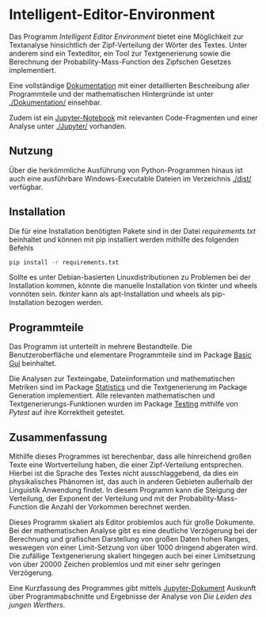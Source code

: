 # Intelligent-Editor-Environment

Das Programm *Intelligent Editor Environment* bietet eine
Möglichkeit zur Textanalyse hinsichtlich der Zipf-Verteilung der Wörter
des Textes. Unter anderem sind ein Texteditor, ein Tool zur Textgenerierung 
sowie die Berechnung der Probability-Mass-Function des Zipfschen Gesetzes implementiert. 

Eine vollständige [Dokumentation](https://github.com/bmarv/Intelligent-Editor-Environment/blob/master/Dokumentation/Simulation%20und%20Modellierung%20-%20Textstatistik%20-%20Intelligent%20Editor%20Environment-%20Marvin%20Beese.pdf) 
mit einer detaillierten Beschreibung aller Programmteile und der 
mathematischen Hintergründe ist unter [./Dokumentation/](https://github.com/bmarv/Intelligent-Editor-Environment/tree/master/Dokumentation) einsehbar. 

Zudem ist ein [Jupyter-Notebook](https://github.com/bmarv/Intelligent-Editor-Environment/blob/master/Jupyter/IEE%20-%20Textstatistik.ipynb)
mit relevanten Code-Fragmenten und einer Analyse unter [./Jupyter/](https://github.com/bmarv/Intelligent-Editor-Environment/tree/master/Jupyter) vorhanden.

## Nutzung

Über die herkömmliche Ausführung von Python-Programmen hinaus ist auch eine ausführbare Windows-Executable Dateien
im Verzeichnis [./dist/](https://github.com/bmarv/Intelligent-Editor-Environment/tree/master/dist) verfügbar.

## Installation
Die für eine Installation benötigten Pakete sind in der Datei _requirements.txt_ beinhaltet und können mit pip installiert werden mithilfe des folgenden Befehls
```bash
pip install -r requirements.txt
```
Sollte es unter Debian-basierten Linuxdistributionen zu Problemen bei der Installation kommen, könnte die manuelle Installation von tkinter und wheels vonnöten sein. _tkinter_ kann als apt-Installation und wheels als pip-Installation bezogen werden.

## Programmteile

Das Programm ist unterteilt in mehrere Bestandteile. Die Benutzeroberfläche
und elementare Programmteile sind im Package [Basic Gui](https://github.com/bmarv/Intelligent-Editor-Environment/tree/master/Basic_Gui) beinhaltet. 

Die Analysen zur Texteingabe, Dateiinformation und mathematischen Metriken sind im
Package [Statistics](https://github.com/bmarv/Intelligent-Editor-Environment/tree/master/Statistics) und die Textgenerierung im Package Generation implementiert.
Alle relevanten mathematischen und Textgenerierungs-Funktionen wurden im Package [Testing](https://github.com/bmarv/Intelligent-Editor-Environment/tree/master/Testing) mithilfe von *Pytest* auf ihre Korrektheit getestet.

## Zusammenfassung

Mithilfe dieses Programmes ist berechenbar, dass
alle hinreichend großen Texte eine Wortverteilung haben, die einer Zipf-Verteilung
entsprechen. Hierbei ist die Sprache des Textes nicht ausschlaggebend, da dies ein
physikalisches Phänomen ist, das auch in anderen Gebieten außerhalb der Linguistik Anwendung findet. 
In diesem Programm kann die Steigung der Verteilung, der Exponent der Verteilung
und mit der Probability-Mass-Function die Anzahl der Vorkommen berechnet werden.

Dieses Programm skaliert als Editor problemlos auch für große Dokumente. 
Bei der mathematischen Analyse gibt es eine deutliche Verzögerung bei der Berechnung 
und grafischen Darstellung von großen Daten hohen Ranges, weswegen
von einer Limit-Setzung von über 1000 dringend abgeraten wird. Die zufällige
Textgenerierung skaliert hingegen auch bei einer Limitsetzung von über 20000
Zeichen problemlos und mit einer sehr geringen Verzögerung.

Eine Kurzfassung des Programmes gibt mittels [Jupyter-Dokument](https://github.com/bmarv/Intelligent-Editor-Environment/blob/master/Jupyter/IEE%20-%20Textstatistik.ipynb) Auskunft
über Programmabschnitte und Ergebnisse der Analyse von *Die Leiden des jungen Werthers*.
